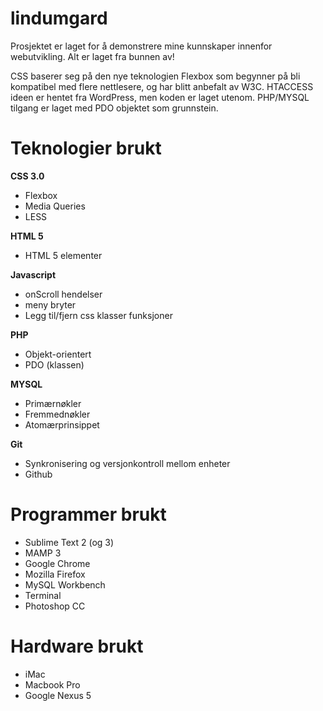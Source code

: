 lindumgard
==========
Prosjektet er laget for å demonstrere mine kunnskaper innenfor webutvikling.
Alt er laget fra bunnen av!

CSS baserer seg på den nye teknologien Flexbox som begynner på bli kompatibel med flere nettlesere, og har blitt anbefalt av W3C.
HTACCESS ideen er hentet fra WordPress, men koden er laget utenom.
PHP/MYSQL tilgang er laget med PDO objektet som grunnstein.

Teknologier brukt
=================
**CSS 3.0**
* Flexbox
* Media Queries
* LESS

**HTML 5**
* HTML 5 elementer

**Javascript**
* onScroll hendelser
* meny bryter
* Legg til/fjern css klasser funksjoner

**PHP**
* Objekt-orientert
* PDO (klassen)

**MYSQL**
* Primærnøkler
* Fremmednøkler
* Atomærprinsippet

**Git**
* Synkronisering og versjonkontroll mellom enheter
* Github

Programmer brukt
================
* Sublime Text 2 (og 3)
* MAMP 3
* Google Chrome
* Mozilla Firefox
* MySQL Workbench
* Terminal
* Photoshop CC

Hardware brukt
==============
* iMac
* Macbook Pro
* Google Nexus 5
